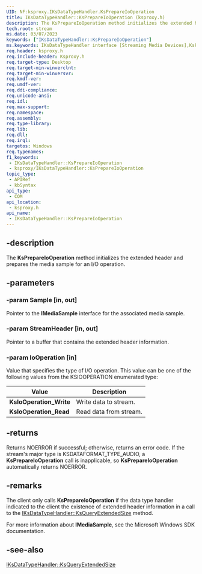 ```yaml
---
UID: NF:ksproxy.IKsDataTypeHandler.KsPrepareIoOperation
title: IKsDataTypeHandler::KsPrepareIoOperation (ksproxy.h)
description: The KsPrepareIoOperation method initializes the extended header and prepares the media sample for an I/O operation.
tech.root: stream
ms.date: 03/07/2023
keywords: ["IKsDataTypeHandler::KsPrepareIoOperation"]
ms.keywords: IKsDataTypeHandler interface [Streaming Media Devices],KsPrepareIoOperation method, IKsDataTypeHandler.KsPrepareIoOperation, IKsDataTypeHandler::KsPrepareIoOperation, KsPrepareIoOperation, KsPrepareIoOperation method [Streaming Media Devices], KsPrepareIoOperation method [Streaming Media Devices],IKsDataTypeHandler interface, ksproxy/IKsDataTypeHandler::KsPrepareIoOperation, ksproxy_24b2f3a8-8870-434e-9f15-71fa363d3215.xml, stream.iksdatatypehandler_ksprepareiooperation
req.header: ksproxy.h
req.include-header: Ksproxy.h
req.target-type: Desktop
req.target-min-winverclnt: 
req.target-min-winversvr: 
req.kmdf-ver: 
req.umdf-ver: 
req.ddi-compliance: 
req.unicode-ansi: 
req.idl: 
req.max-support: 
req.namespace: 
req.assembly: 
req.type-library: 
req.lib: 
req.dll: 
req.irql: 
targetos: Windows
req.typenames: 
f1_keywords:
 - IKsDataTypeHandler::KsPrepareIoOperation
 - ksproxy/IKsDataTypeHandler::KsPrepareIoOperation
topic_type:
 - APIRef
 - kbSyntax
api_type:
 - COM
api_location:
 - ksproxy.h
api_name:
 - IKsDataTypeHandler::KsPrepareIoOperation
---
```


## -description

The **KsPrepareIoOperation** method initializes the extended header and prepares the media sample for an I/O operation.

## -parameters

### -param Sample [in, out]

Pointer to the **IMediaSample** interface for the associated media sample.

### -param StreamHeader [in, out]

Pointer to a buffer that contains the extended header information.

### -param IoOperation [in]

Value that specifies the type of I/O operation. This value can be one of the following values from the KSIOOPERATION enumerated type:

| Value | Description |
|---|---|
| **KsIoOperation_Write** | Write data to stream. |
| **KsIoOperation_Read** | Read data from stream. |

## -returns

Returns NOERROR if successful; otherwise, returns an error code. If the stream's major type is KSDATAFORMAT_TYPE_AUDIO, a **KsPrepareIoOperation** call is inapplicable, so **KsPrepareIoOperation** automatically returns NOERROR.

## -remarks

The client only calls **KsPrepareIoOperation** if the data type handler indicated to the client the existence of extended header information in a call to the [IKsDataTypeHandler::KsQueryExtendedSize](./nf-ksproxy-iksdatatypehandler-ksqueryextendedsize.md) method.

For more information about **IMediaSample**, see the Microsoft Windows SDK documentation.

## -see-also

[IKsDataTypeHandler::KsQueryExtendedSize](./nf-ksproxy-iksdatatypehandler-ksqueryextendedsize.md)
